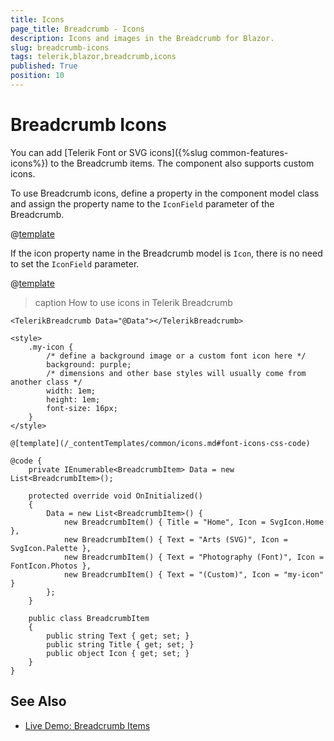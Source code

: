 ```yaml
---
title: Icons
page_title: Breadcrumb - Icons
description: Icons and images in the Breadcrumb for Blazor.
slug: breadcrumb-icons
tags: telerik,blazor,breadcrumb,icons
published: True
position: 10
---
```


# Breadcrumb Icons

You can add [Telerik Font or SVG icons]({%slug common-features-icons%}) to the Breadcrumb items. The component also supports custom icons.

To use Breadcrumb icons, define a property in the component model class and assign the property name to the `IconField` parameter of the Breadcrumb.

@[template](/_contentTemplates/common/icons.md#icon-property-supported-types)

If the icon property name in the Breadcrumb model is `Icon`, there is no need to set the `IconField` parameter.

@[template](/_contentTemplates/common/icons.md#font-icons-css-note)

>caption How to use icons in Telerik Breadcrumb

````CSHTML
<TelerikBreadcrumb Data="@Data"></TelerikBreadcrumb>

<style>
    .my-icon {
        /* define a background image or a custom font icon here */
        background: purple;
        /* dimensions and other base styles will usually come from another class */
        width: 1em;
        height: 1em;
        font-size: 16px;
    }
</style>

@[template](/_contentTemplates/common/icons.md#font-icons-css-code)

@code {
    private IEnumerable<BreadcrumbItem> Data = new List<BreadcrumbItem>();

    protected override void OnInitialized()
    {
        Data = new List<BreadcrumbItem>() {
            new BreadcrumbItem() { Title = "Home", Icon = SvgIcon.Home },
            new BreadcrumbItem() { Text = "Arts (SVG)", Icon = SvgIcon.Palette },
            new BreadcrumbItem() { Text = "Photography (Font)", Icon = FontIcon.Photos },
            new BreadcrumbItem() { Text = "(Custom)", Icon = "my-icon" }
        };
    }

    public class BreadcrumbItem
    {
        public string Text { get; set; }
        public string Title { get; set; }
        public object Icon { get; set; }
    }
}
````


## See Also

* [Live Demo: Breadcrumb Items](https://demos.telerik.com/blazor-ui/breadcrumb/items)
